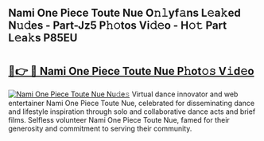## Nami One Piece Toute Nue O𝚗𝚕yf𝚊ns L𝚎a𝚔ed N𝚞𝚍es - Part-Jz5 P𝚑𝚘tos Vi𝚍𝚎o - H𝚘𝚝 Part L𝚎a𝚔s P85EU

# <h2><a href="http://kfeeq5l.oniu.top/?m=Nami+One+Piece+Toute+Nue">🔗👉 🔴 Nami One Piece Toute Nue P𝚑ot𝚘𝚜 V𝚒d𝚎o</a></h2>

[![Nami One Piece Toute Nue Nu𝚍e𝚜](https://i.imgur.com/0qMVB7G.gif)](http://kfeeq5l.oniu.top/?m=Nami+One+Piece+Toute+Nue)
Virtual dance innovator and web entertainer Nami One Piece Toute Nue, celebrated for disseminating dance and lifestyle inspiration through solo and collaborative dance acts and brief films. Selfless volunteer Nami One Piece Toute Nue, famed for their generosity and commitment to serving their community.  
